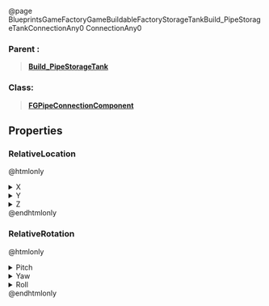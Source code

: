 @page BlueprintsGameFactoryGameBuildableFactoryStorageTankBuild_PipeStorageTankConnectionAny0 ConnectionAny0
### Parent :
<b><a href="_blueprints_game_factory_game_buildable_factory_storage_tank_build__pipe_storage_tank.html"><blockquote>Build_PipeStorageTank</blockquote></a></b>
### Class:
<b><a href="_class_script_f_g_pipe_connection_component.html"><blockquote>FGPipeConnectionComponent</blockquote></a></b>
## Properties
### RelativeLocation
@htmlonly
<details>
 <summary>X</summary>
<blockquote>0</blockquote>
</details>
<details>
 <summary>Y</summary>
<blockquote>200</blockquote>
</details>
<details>
 <summary>Z</summary>
<blockquote>175</blockquote>
</details>
@endhtmlonly

### RelativeRotation
@htmlonly
<details>
 <summary>Pitch</summary>
<blockquote>0</blockquote>
</details>
<details>
 <summary>Yaw</summary>
<blockquote>90</blockquote>
</details>
<details>
 <summary>Roll</summary>
<blockquote>0</blockquote>
</details>
@endhtmlonly

